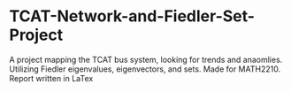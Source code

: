 ﻿# TCAT-Network-and-Fiedler-Set-Project
A project mapping the TCAT bus system, looking for trends and anaomlies. Utilizing Fiedler eigenvalues, eigenvectors, and sets. Made for MATH2210. Report written in LaTex
